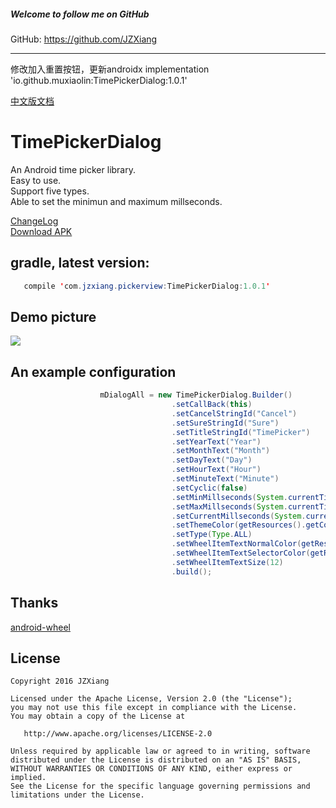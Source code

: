 ##### Welcome to follow me on GitHub
GitHub: https://github.com/JZXiang

---
修改加入重置按钮，更新androidx
implementation 'io.github.muxiaolin:TimePickerDialog:1.0.1'

[中文版文档](https://github.com/JZXiang/TimePickerDialog/blob/master/README-cn.md)
# TimePickerDialog
An Android time picker library.  
Easy to use.  
Support five types.   
Able to set the minimun and maximum millseconds. 

[ChangeLog](https://github.com/JZXiang/TimePickerDialog/blob/master/change_log.md)  
[Download APK](https://github.com/JZXiang/PickerView/raw/master/sample-debug.apk)

## gradle, latest version:
```java
   compile 'com.jzxiang.pickerview:TimePickerDialog:1.0.1'
```
## Demo picture
![](https://github.com/JZXiang/PickerView/raw/master/preview/timepickerdialog_demo.gif)

## An example configuration
```java
                    mDialogAll = new TimePickerDialog.Builder()
                                    .setCallBack(this)
                                    .setCancelStringId("Cancel")
                                    .setSureStringId("Sure")
                                    .setTitleStringId("TimePicker")
                                    .setYearText("Year")
                                    .setMonthText("Month")
                                    .setDayText("Day")
                                    .setHourText("Hour")
                                    .setMinuteText("Minute")
                                    .setCyclic(false)
                                    .setMinMillseconds(System.currentTimeMillis())
                                    .setMaxMillseconds(System.currentTimeMillis() + tenYears)
                                    .setCurrentMillseconds(System.currentTimeMillis())
                                    .setThemeColor(getResources().getColor(R.color.timepicker_dialog_bg))
                                    .setType(Type.ALL)
                                    .setWheelItemTextNormalColor(getResources().getColor(R.color.timetimepicker_default_text_color))
                                    .setWheelItemTextSelectorColor(getResources().getColor(R.color.timepicker_toolbar_bg))
                                    .setWheelItemTextSize(12)
                                    .build();

```
## Thanks
[android-wheel](https://github.com/maarek/android-wheel)

License
-------

    Copyright 2016 JZXiang

    Licensed under the Apache License, Version 2.0 (the "License");
    you may not use this file except in compliance with the License.
    You may obtain a copy of the License at

       http://www.apache.org/licenses/LICENSE-2.0

    Unless required by applicable law or agreed to in writing, software
    distributed under the License is distributed on an "AS IS" BASIS,
    WITHOUT WARRANTIES OR CONDITIONS OF ANY KIND, either express or implied.
    See the License for the specific language governing permissions and
    limitations under the License.

